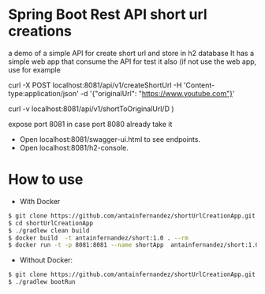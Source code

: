 # Spring Boot Rest API short url creations

a demo of a simple  API for create short url and store in h2 database
It has a simple web app that consume the API for test it also
(if not use the web app,  use for example

 curl -X POST localhost:8081/api/v1/createShortUrl -H 'Content-type:application/json' -d '{"originalUrl": "https://www.youtube.com"}'
 
 curl -v localhost:8081/api/v1/shortToOriginalUrl/D
)

expose port 8081 in case port 8080 already take it

  - Open localhost:8081/swagger-ui.html to see endpoints. 
  - Open localhost:8081/h2-console. 
  
  # How to use 
  + With Docker 

  ```sh
  $ git clone https://github.com/antainfernandez/shortUrlCreationApp.git
  $ cd shortUrlCreationApp 
  $ ./gradlew clean build
  $ docker build  -t antainfernandez/short:1.0 . --rm  
  $ docker run -t -p 8081:8081 --name shortApp  antainfernandez/short:1.0
  ```
  
     
  
  - Without Docker: 
  ```sh
  $ git clone https://github.com/antainfernandez/shortUrlCreationApp.git
  $ ./gradlew bootRun
  ```